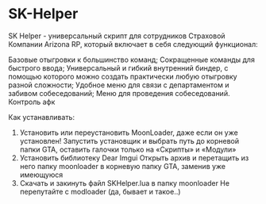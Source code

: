 # SK-Helper
SK Helper - универсальный скрипт для сотрудников Страховой Компании Arizona RP, который включает в себя следующий функционал:

Базовые отыгровки к большинство команд;
Сокращенные команды для быстрого ввода;
Универсальный и гибкий внутренний биндер, с помощью которого можно создать практически любую отыгровку разной сложности;
Удобное меню для связи с департаментом и забивом собеседований;
Меню для проведения собеседований.
Контроль афк

Как устанавливать:
1) Установить или переустановить MoonLoader, даже если он уже установлен!​
Запустить установщик и выбрать путь до корневой папки GTA, оставить галочки только на «Скрипты» и «Модули»​
​
2) Установить библиотеку Dear Imgui​
Открыть архив и перетащить из него папку moonloader в корневую папку GTA, заменив уже имеющуюся​
​
3) Скачать и закинуть файл SKHelper.lua в папку moonloader​
Не перепутайте с modloader (да, бывает и такое..)
